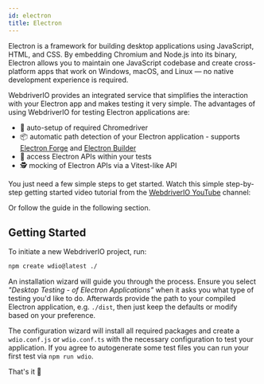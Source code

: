 ```yaml
---
id: electron
title: Electron
---
```


Electron is a framework for building desktop applications using JavaScript, HTML, and CSS. By embedding Chromium and Node.js into its binary, Electron allows you to maintain one JavaScript codebase and create cross-platform apps that work on Windows, macOS, and Linux — no native development experience is required.

WebdriverIO provides an integrated service that simplifies the interaction with your Electron app and makes testing it very simple. The advantages of using WebdriverIO for testing Electron applications are:

- 🚗 auto-setup of required Chromedriver
- 📦 automatic path detection of your Electron application - supports [Electron Forge](https://www.electronforge.io/) and [Electron Builder](https://www.electron.build/)
- 🧩 access Electron APIs within your tests
- 🕵️ mocking of Electron APIs via a Vitest-like API

You just need a few simple steps to get started. Watch this simple step-by-step getting started video tutorial from the [WebdriverIO YouTube](https://www.youtube.com/@webdriverio) channel:

<LiteYouTubeEmbed
    id="iQNxTdWedk0"
    title="Getting Started with ElectronJS Testing in WebdriverIO"
/>

Or follow the guide in the following section.

## Getting Started

To initiate a new WebdriverIO project, run:

```sh
npm create wdio@latest ./
```

An installation wizard will guide you through the process. Ensure you select _"Desktop Testing - of Electron Applications"_ when it asks you what type of testing you'd like to do. Afterwards provide the path to your compiled Electron application, e.g. `./dist`, then just keep the defaults or modify based on your preference.

The configuration wizard will install all required packages and create a `wdio.conf.js` or `wdio.conf.ts` with the necessary configuration to test your application. If you agree to autogenerate some test files you can run your first test via `npm run wdio`.

That's it 🎉
